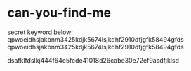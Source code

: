 # can-you-find-me
secret keyword below:
qpwoeidhsjakbnm3425kdjk5674lsjkdhf2910dfjgfk58494gfds
qpwoeidhsjakbnm3425kdjk5674lsjkdhf2910dfjgfk58494gfds

dsafklfdslkj444f64e5fcde41018d26cabe30e72ef9asdfjklsd

